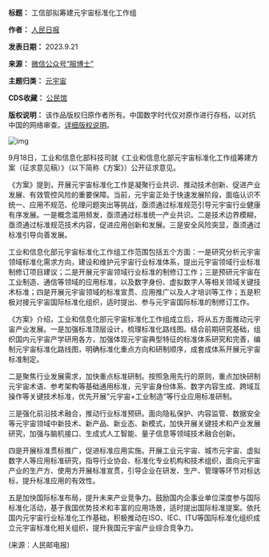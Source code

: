 

**标题：** 工信部拟筹建元宇宙标准化工作组  

**作者：** [人民日报](https://chinadigitaltimes.net/space/人民日报)  

**发表日期：** 2023.9.21  

**来源：** [微信公众号“服博士”](https://web.archive.org/web/20230921205336/https://mp.weixin.qq.com/s/w-4fcjR5qICWJalqm8idZw)  

**主题归类：** [元宇宙](https://chinadigitaltimes.net/space/元宇宙)  

**CDS收藏：** [公民馆](https://chinadigitaltimes.net/space/%E5%85%AC%E6%B0%91%E9%A6%86)  

**版权说明：** 该作品版权归原作者所有。中国数字时代仅对原作进行存档，以对抗中国的网络审查。[详细版权说明](https://chinadigitaltimes.net/chinese/copyright)。


![img](https://chinadigitaltimes.net/chinese/files/2023/09/6508483de4b072ff81ea15ce1.jpg)


9月18日，工业和信息化部科技司就《工业和信息化部元宇宙标准化工作组筹建方案（征求意见稿）》（以下简称《方案》）公开征求意见。


《方案》提到，开展元宇宙标准化工作是凝聚行业共识、推动技术创新、促进产业发展、有效管控风险的重要保障。当前，元宇宙正处于快速发展阶段，面临认识不统一、应用不规范、伦理问题突出等挑战，亟须通过标准规范引导元宇宙行业健康有序发展。一是概念滥用频发，亟须通过标准统一产业共识。二是技术边界模糊，亟须通过标准规范技术内容，促进应用创新和发展。三是安全风险突显，亟须通过标准引导向善发展。


工业和信息化部元宇宙标准化工作组工作范围包括五个方面：一是研究分析元宇宙领域标准化需求方向，建设和维护元宇宙行业标准体系，提出元宇宙领域行业标准制修订项目建议；二是开展元宇宙领域行业标准的制修订工作；三是预研元宇宙在工业制造、通信等领域的应用标准，以及数字身份、虚拟数字人等相关领域关键技术标准；四是开展元宇宙领域的标准宣贯、应用推广以及人才培训等工作；五是积极对接元宇宙国际标准化组织，适时提出、参与元宇宙国际标准的制修订工作。


《方案》介绍，工业和信息化部元宇宙标准化工作组成立后，将从五方面推动元宇宙产业发展。一是加强标准顶层设计，梳理标准化路线图。结合前期研究基础，组织国内元宇宙产学研用各方，加强体现元宇宙典型特征的标准体系研究和完善，编制元宇宙标准化路线图，明确标准化重点方向和研制顺序，成套成体系开展元宇宙标准制定。


二是聚焦行业发展需求，加快重点标准研制。按照急用先行的原则，重点加快研制元宇宙术语、参考架构等基础通用标准，元宇宙身份体系、数字内容生成、跨域互操作等关键技术标准，优先开展“元宇宙+工业制造”等行业应用标准研制。


三是强化前沿技术融合，推动行业标准预研。面向隐私保护、内容监管、数据安全等元宇宙领域中新技术、新产品、新业态、新模式，加快开展关键技术和产业发展研究，加强与脑机接口、生成式人工智能、量子信息等领域技术融合创新。


四是开展标准贯标推广，促进标准应用实施。开展工业元宇宙、城市元宇宙、虚拟数字人等应用标准研究，指导行业协会、标准化专业机构和技术组织，面向元宇宙产业的生产方、使用方开展标准宣贯，引导企业在研发、生产、管理等环节对标达标，提升标准应用的有效性。


五是加快国际标准布局，提升未来产业竞争力。鼓励国内企事业单位深度参与国际标准化活动，基于我国优势技术和丰富的应用场景，适时提出国际标准提案。依托国内元宇宙行业标准化工作基础，积极推动在ISO、IEC、ITU等国际标准化组织成立元宇宙标准化相关组织，提升我国元宇宙产业综合竞争力。


(来源：人民邮电报)

